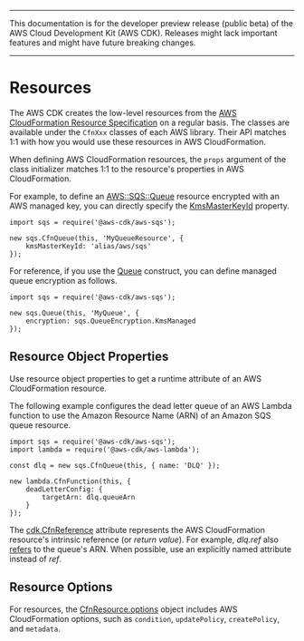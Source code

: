 --------

This documentation is for the developer preview release \(public beta\) of the AWS Cloud Development Kit \(AWS CDK\)\. Releases might lack important features and might have future breaking changes\.

--------

# Resources<a name="resources"></a>

The AWS CDK creates the low\-level resources from the [AWS CloudFormation Resource Specification](https://docs.aws.amazon.com/AWSCloudFormation/latest/UserGuide/cfn-resource-specification.html) on a regular basis\. The classes are available under the `CfnXxx` classes of each AWS library\. Their API matches 1:1 with how you would use these resources in AWS CloudFormation\.

When defining AWS CloudFormation resources, the `props` argument of the class initializer matches 1:1 to the resource's properties in AWS CloudFormation\.

For example, to define an [AWS::SQS::Queue](https://docs.aws.amazon.com/AWSCloudFormation/latest/UserGuide/aws-properties-sqs-queues.html) resource encrypted with an AWS managed key, you can directly specify the [KmsMasterKeyId](https://docs.aws.amazon.com/AWSCloudFormation/latest/UserGuide/aws-properties-sqs-queues.html#aws-sqs-queue-kmsmasterkeyid) property\.

```
import sqs = require('@aws-cdk/aws-sqs');
            
new sqs.CfnQueue(this, 'MyQueueResource', {
    kmsMasterKeyId: 'alias/aws/sqs'
});
```

For reference, if you use the [Queue](https://docs.aws.amazon.com/cdk/api/latest/typescript/api/aws-sqs/queue.html) construct, you can define managed queue encryption as follows\.

```
import sqs = require('@aws-cdk/aws-sqs');
            
new sqs.Queue(this, 'MyQueue', {
    encryption: sqs.QueueEncryption.KmsManaged
});
```

## Resource Object Properties<a name="resources_object"></a>

Use resource object properties to get a runtime attribute of an AWS CloudFormation resource\.

The following example configures the dead letter queue of an AWS Lambda function to use the Amazon Resource Name \(ARN\) of an Amazon SQS queue resource\.

```
import sqs = require('@aws-cdk/aws-sqs');
import lambda = require('@aws-cdk/aws-lambda');
      
const dlq = new sqs.CfnQueue(this, { name: 'DLQ' });
      
new lambda.CfnFunction(this, {
    deadLetterConfig: {
        targetArn: dlq.queueArn
    }
});
```

The [cdk\.CfnReference](https://docs.aws.amazon.com/cdk/api/latest/typescript/api/cdk/cfnreference.html) attribute represents the AWS CloudFormation resource's intrinsic reference \(or *return value*\)\. For example, *dlq\.ref* also [refers](http://docs.aws.amazon.com/AWSCloudFormation/latest/UserGuide/aws-properties-sqs-queues.html#aws-properties-sqs-queues-ref) to the queue's ARN\. When possible, use an explicitly named attribute instead of *ref*\.

## Resource Options<a name="cloudformation_resource_options"></a>

For resources, the [CfnResource\.options](https://docs.aws.amazon.com/cdk/api/latest/typescript/api/cdk/cfnresource.html#cdk_CfnResource_options) object includes AWS CloudFormation options, such as `condition`, `updatePolicy`, `createPolicy`, and `metadata`\.